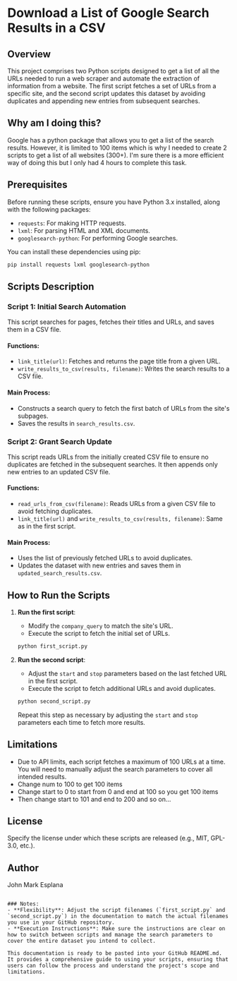 


# Download a List of Google Search Results in a CSV

## Overview
This project comprises two Python scripts designed to get a list of all the URLs needed to run a web scraper and automate the extraction of information from a website. The first script fetches a set of URLs from a specific site, and the second script updates this dataset by avoiding duplicates and appending new entries from subsequent searches.

## Why am I doing this?
Google has a python package that allows you to get a list of the search results. However, it is limited to 100 items which is why I needed to create 2 scripts to get a list of all websites (300+). 
I'm sure there is a more efficient way of doing this but I only had 4 hours to complete this task.

## Prerequisites
Before running these scripts, ensure you have Python 3.x installed, along with the following packages:
- `requests`: For making HTTP requests.
- `lxml`: For parsing HTML and XML documents.
- `googlesearch-python`: For performing Google searches.

You can install these dependencies using pip:
```bash
pip install requests lxml googlesearch-python
```

## Scripts Description

### Script 1: Initial Search Automation
This script searches for pages, fetches their titles and URLs, and saves them in a CSV file.

#### Functions:
- `link_title(url)`: Fetches and returns the page title from a given URL.
- `write_results_to_csv(results, filename)`: Writes the search results to a CSV file.

#### Main Process:
- Constructs a search query to fetch the first batch of URLs from the site's subpages.
- Saves the results in `search_results.csv`.

### Script 2: Grant Search Update
This script reads URLs from the initially created CSV file to ensure no duplicates are fetched in the subsequent searches. It then appends only new entries to an updated CSV file.

#### Functions:
- `read_urls_from_csv(filename)`: Reads URLs from a given CSV file to avoid fetching duplicates.
- `link_title(url)` and `write_results_to_csv(results, filename)`: Same as in the first script.

#### Main Process:
- Uses the list of previously fetched URLs to avoid duplicates.
- Updates the dataset with new entries and saves them in `updated_search_results.csv`.

## How to Run the Scripts

1. **Run the first script**:
   - Modify the `company_query` to match the site's URL.
   - Execute the script to fetch the initial set of URLs.
   ```bash
   python first_script.py
   ```

2. **Run the second script**:
   - Adjust the `start` and `stop` parameters based on the last fetched URL in the first script.
   - Execute the script to fetch additional URLs and avoid duplicates.
   ```bash
   python second_script.py
   ```

   Repeat this step as necessary by adjusting the `start` and `stop` parameters each time to fetch more results.

## Limitations
- Due to API limits, each script fetches a maximum of 100 URLs at a time. You will need to manually adjust the search parameters to cover all intended results.
- Change num to 100 to get 100 items
- Change start to 0 to start from 0 and end at 100 so you get 100 items
- Then change start to 101 and end to 200 and so on...

## License
Specify the license under which these scripts are released (e.g., MIT, GPL-3.0, etc.).

## Author
John Mark Esplana
```

### Notes:
- **Flexibility**: Adjust the script filenames (`first_script.py` and `second_script.py`) in the documentation to match the actual filenames you use in your GitHub repository.
- **Execution Instructions**: Make sure the instructions are clear on how to switch between scripts and manage the search parameters to cover the entire dataset you intend to collect.

This documentation is ready to be pasted into your GitHub README.md. It provides a comprehensive guide to using your scripts, ensuring that users can follow the process and understand the project's scope and limitations.
